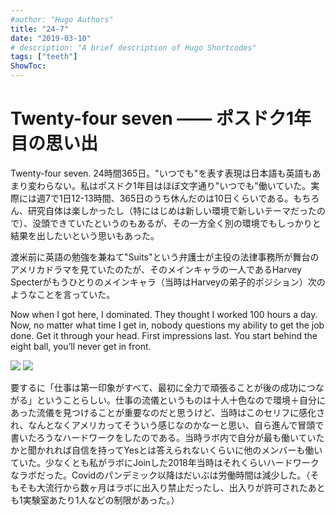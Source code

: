 ```yaml
---
#author: "Hugo Authors"
title: "24-7"
date: "2019-03-10"
# description: "A brief description of Hugo Shortcodes"
tags: ["teeth"]
ShowToc: 
---
```


# Twenty-four seven &#8212;&mdash; ポスドク1年目の思い出 

Twenty-four seven. 24時間365日。"いつでも"を表す表現は日本語も英語もあまり変わらない。私はポスドク1年目はほぼ文字通り"いつでも"働いていた。実際には週7で1日12-13時間、365日のうち休んだのは10日くらいである。もちろん、研究自体は楽しかったし（特にはじめは新しい環境で新しいテーマだったので）、没頭できていたというのもあるが、その一方全く別の環境でもしっかりと結果を出したいという思いもあった。

渡米前に英語の勉強を兼ねて"Suits"という弁護士が主役の法律事務所が舞台のアメリカドラマを見ていたのたが、そのメインキャラの一人であるHarvey Specterがもうひとりのメインキャラ（当時はHarveyの弟子的ポジション）次のようなことを言っていた。

Now when I got here, I dominated. They thought I worked 100 hours a day. Now, no matter what time I get in, nobody questions my ability to get the job done. Get it through your head. First impressions last. You start behind the eight ball, you’ll never get in front.

![](imgs/2021-08-08-21-39-46.jpg)
![](imgs/2021-08-08-21-41-33.jpg)

要するに「仕事は第一印象がすべて、最初に全力で頑張ることが後の成功につながる」ということらしい。仕事の流儀というものは十人十色なので環境＋自分にあった流儀を見つけることが重要なのだと思うけど、当時はこのセリフに感化され、なんとなくアメリカってそういう感じなのかなーと思い、自ら進んで冒頭で書いたろうなハードワークをしたのである。当時ラボ内で自分が最も働いていたかと聞かれれば自信を持ってYesとは答えられないくらいに他のメンバーも働いていた。少なくとも私がラボにJoinした2018年当時はそれくらいハードワークなラボだった。Covidのパンデミック以降はだいぶは労働時間は減少した。（そもそも大流行から数ヶ月はラボに出入り禁止だったし、出入りが許可されたあとも1実験室あたり1人などの制限があった。）